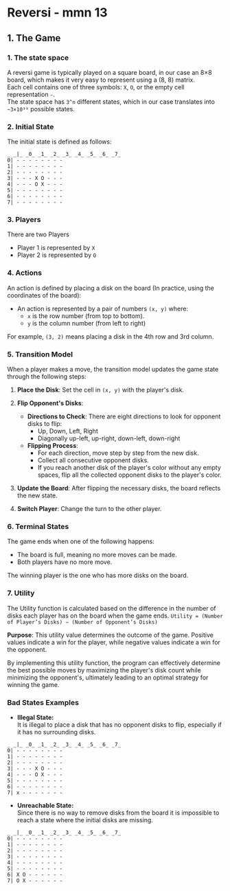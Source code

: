 # Reversi - mmn 13

## 1. The Game

### 1. The state space

A reversi game is typically played on a square board, in our case an 8×8 board, 
which makes it very easy to represent using a (8, 8) matrix.  
Each cell contains one of three symbols: `X`, `O`, or the empty cell representation `-`.  
The state space has `3^n` different states, which in our case translates into `~3×10³⁰` possible states.
	
### 2. Initial State

The initial state is defined as follows:

```
̲ ̲|̲ ̲0̲ ̲1̲ ̲2̲ ̲3̲ ̲4̲ ̲5̲ ̲6̲ ̲7̲
0| - - - - - - - -  
1| - - - - - - - -  
2| - - - - - - - -  
3| - - - X O - - -   
4| - - - O X - - -  
5| - - - - - - - -  
6| - - - - - - - -  
7| - - - - - - - - 
```

### 3. Players

There are two Players
- Player 1 is represented by `X`
- Player 2 is represented by `O`
	
### 4. Actions

An action is defined by placing a disk on the board (In practice, using the coordinates of the board):
- An action is represented by a pair of numbers `(x, y)` where:
	- `x` is the row number (from top to bottom).
	- `y` is the column number (from left to right)

For example, `(3, 2)` means placing a disk in the 4th row and 3rd column.  

### 5. Transition Model

When a player makes a move, the transition model updates the game state through the following steps:

1. **Place the Disk**: Set the cell in `(x, y)` with the player's disk.

2. **Flip Opponent's Disks**:
   - **Directions to Check**: There are eight directions to look for opponent disks to flip:
     - Up, Down, Left, Right
     - Diagonally up-left, up-right, down-left, down-right
   - **Flipping Process**:
     - For each direction, move step by step from the new disk.
     - Collect all consecutive opponent disks.
     - If you reach another disk of the player's color without any empty spaces, flip all the collected opponent disks to the player's color.

3. **Update the Board**: After flipping the necessary disks, the board reflects the new state.

4. **Switch Player**: Change the turn to the other player.

### 6. Terminal States

The game ends when one of the following happens:
- The board is full, meaning no more moves can be made.
- Both players have no more move.

The winning player is the one who has more disks on the board.

### 7. Utility

The Utility function is calculated based on the difference in the number of disks each player has on the board when the game ends.
`Utility = (Number of Player’s Disks) − (Number of Opponent’s Disks)`  

**Purpose**: This utility value determines the outcome of the game.
Positive values indicate a win for the player, while negative values indicate a win for the opponent.

By implementing this utility function, the program can effectively determine the best possible moves by maximizing the player's disk count while minimizing the opponent's, 
ultimately leading to an optimal strategy for winning the game.

### Bad States Examples

- **Illegal State:**  
    It is illegal to place a disk that has no opponent disks to flip, especially if it has no surrounding disks.
```
̲ ̲|̲ ̲0̲ ̲1̲ ̲2̲ ̲3̲ ̲4̲ ̲5̲ ̲6̲ ̲7̲
0| - - - - - - - -  
1| - - - - - - - -  
2| - - - - - - - -  
3| - - - X O - - -   
4| - - - O X - - -  
5| - - - - - - - -  
6| - - - - - - - -  
7| x - - - - - - - 
```

- **Unreachable State:**  
    Since there is no way to remove disks from the board it is impossible to reach a state where the initial disks are missing.
```
̲ ̲|̲ ̲0̲ ̲1̲ ̲2̲ ̲3̲ ̲4̲ ̲5̲ ̲6̲ ̲7̲
0| - - - - - - - -  
1| - - - - - - - -      
2| - - - - - - - -  
3| - - - - - - - -   
4| - - - - - - - -  
5| - - - - - - - -  
6| X O - - - - - -  
7| O X - - - - - -
```